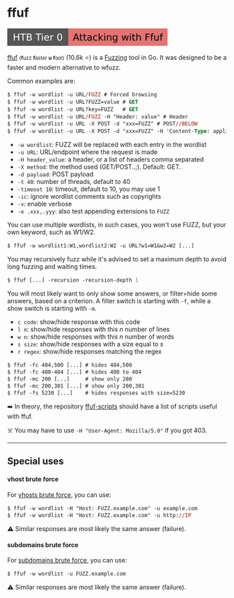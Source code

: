 # ffuf

[![attacking_with_ffuf](../../../../_badges/htb/attacking_with_ffuf.svg)](https://academy.hackthebox.com/course/preview/attacking-web-applications-with-ffuf)

<div class="row row-cols-lg-2"><div>

[ffuf](https://github.com/ffuf/ffuf) <small>(**f**uzz **f**aster **u** **f**ool)</small> (10.6k ⭐) is a [Fuzzing](/cybersecurity/red-team/s2.discovery/techniques/fuzzing.md) tool in Go. It was designed to be a faster and modern alternative to wfuzz.

Common examples are:

```ps
$ ffuf -w wordlist -u URL/FUZZ # Forced browsing
$ ffuf -w wordlist -u URL?FUZZ=value # GET
$ ffuf -w wordlist -u URL?key=FUZZ   # GET
$ ffuf -w wordlist -u URL/FUZZ -H "Header: value" # Header
$ ffuf -w wordlist -u URL -X POST -d "xxx=FUZZ" # POST//BELOW
$ ffuf -w wordlist -u URL -X POST -d "xxx=FUZZ" -H 'Content-Type: application/x-www-form-urlencoded'
```

* `-w wordlist`: FUZZ will be replaced with each entry in the wordlist
* `-u URL`: URL/endpoint where the request is made
* `-H header_value`: a header, or a list of headers comma separated
* `-X method`: the method used (GET/POST..;). Default: GET.
* `-d payload`: POST payload
* `-t 40`: number of threads, default to 40
* `-timeout 10`: timeout, default to 10, you may use 1
* `-ic`: ignore wordlist comments such as copyrights
* `-v`: enable verbose
* `-e .xxx,.yyy`: also test appending extensions to `FUZZ`

You can use multiple wordlists, in such cases, you won't use FUZZ, but your own keyword, such as W1/W2.

```ps
$ ffuf -w wordlist1:W1,wordlist2:W2 -u URL?w1=W1&w2=W2 [...]
```
</div><div>

You may recursively fuzz while it's advised to set a maximum depth to avoid long fuzzing and waiting times.

```ps
$ ffuf [...] -recursion -recursion-depth 1
```

You will most likely want to only show some answers, or filter=hide some answers, based on a criterion. A filter switch is starting with `-f`, while a show switch is starting with `-m`.

* `c code`: show/hide response with this code
* `l n`: show/hide responses with this $n$ number of lines
* `w n`: show/hide responses with this $n$ number of words
* `s size`: show/hide responses with a size equal to $s$
* `r regex`: show/hide responses matching the regex

```shell!
$ ffuf -fc 404,500 [...] # hides 404,500
$ ffuf -fc 400-404 [...] # hides 400 to 404
$ ffuf -mc 200 [...]     # show only 200
$ ffuf -mc 200,301 [...] # show only 200,301
$ ffuf -fs 5230 [...]    # hides responses with size=5230
```

➡️ In theory, the repository [ffuf-scripts](https://github.com/ffuf/ffuf-scripts) should have a list of scripts useful with ffuf.

☠️ You may have to use `-H "User-Agent: Mozilla/5.0"` if you got 403.
</div></div>

<hr class="sep-both">

## Special uses

<div class="row row-cols-lg-2"><div>

#### vhost brute force

For [vhosts brute force](/cybersecurity/red-team/s2.discovery/techniques/vhosts.md), you can use:

```ps
$ ffuf -w wordlist -H "Host: FUZZ.example.com" -u example.com
$ ffuf -w wordlist -H "Host: FUZZ.example.com" -u http://IP
```

⚠️ Similar responses are most likely the same answer (failure).
</div><div>

#### subdomains brute force

For [subdomains brute force](/cybersecurity/red-team/s2.discovery/techniques/subdomains.md), you can use:

```ps
$ ffuf -w wordlist -u FUZZ.example.com
```

⚠️ Similar responses are most likely the same answer (failure).
</div></div>